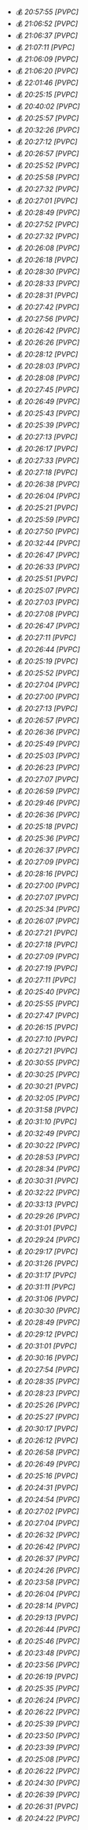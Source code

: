 - 💰 _20:57:55 [PVPC]_
- 💰 _21:06:52 [PVPC]_
- 💰 _21:06:37 [PVPC]_
- 💰 _21:07:11 [PVPC]_
- 💰 _21:06:09 [PVPC]_
- 💰 _21:06:20 [PVPC]_
- 💰 _22:01:46 [PVPC]_
- 💰 _20:25:15 [PVPC]_
- 💰 _20:40:02 [PVPC]_
- 💰 _20:25:57 [PVPC]_
- 💰 _20:32:26 [PVPC]_
- 💰 _20:27:12 [PVPC]_
- 💰 _20:26:57 [PVPC]_
- 💰 _20:25:52 [PVPC]_
- 💰 _20:25:58 [PVPC]_
- 💰 _20:27:32 [PVPC]_
- 💰 _20:27:01 [PVPC]_
- 💰 _20:28:49 [PVPC]_
- 💰 _20:27:52 [PVPC]_
- 💰 _20:27:32 [PVPC]_
- 💰 _20:26:08 [PVPC]_
- 💰 _20:26:18 [PVPC]_
- 💰 _20:28:30 [PVPC]_
- 💰 _20:28:33 [PVPC]_
- 💰 _20:28:31 [PVPC]_
- 💰 _20:27:42 [PVPC]_
- 💰 _20:27:56 [PVPC]_
- 💰 _20:26:42 [PVPC]_
- 💰 _20:26:26 [PVPC]_
- 💰 _20:28:12 [PVPC]_
- 💰 _20:28:03 [PVPC]_
- 💰 _20:28:08 [PVPC]_
- 💰 _20:27:45 [PVPC]_
- 💰 _20:26:49 [PVPC]_
- 💰 _20:25:43 [PVPC]_
- 💰 _20:25:39 [PVPC]_
- 💰 _20:27:13 [PVPC]_
- 💰 _20:26:17 [PVPC]_
- 💰 _20:27:33 [PVPC]_
- 💰 _20:27:18 [PVPC]_
- 💰 _20:26:38 [PVPC]_
- 💰 _20:26:04 [PVPC]_
- 💰 _20:25:21 [PVPC]_
- 💰 _20:25:59 [PVPC]_
- 💰 _20:27:50 [PVPC]_
- 💰 _20:32:44 [PVPC]_
- 💰 _20:26:47 [PVPC]_
- 💰 _20:26:33 [PVPC]_
- 💰 _20:25:51 [PVPC]_
- 💰 _20:25:07 [PVPC]_
- 💰 _20:27:03 [PVPC]_
- 💰 _20:27:08 [PVPC]_
- 💰 _20:26:47 [PVPC]_
- 💰 _20:27:11 [PVPC]_
- 💰 _20:26:44 [PVPC]_
- 💰 _20:25:19 [PVPC]_
- 💰 _20:25:52 [PVPC]_
- 💰 _20:27:04 [PVPC]_
- 💰 _20:27:00 [PVPC]_
- 💰 _20:27:13 [PVPC]_
- 💰 _20:26:57 [PVPC]_
- 💰 _20:26:36 [PVPC]_
- 💰 _20:25:49 [PVPC]_
- 💰 _20:25:03 [PVPC]_
- 💰 _20:26:23 [PVPC]_
- 💰 _20:27:07 [PVPC]_
- 💰 _20:26:59 [PVPC]_
- 💰 _20:29:46 [PVPC]_
- 💰 _20:26:36 [PVPC]_
- 💰 _20:25:18 [PVPC]_
- 💰 _20:25:36 [PVPC]_
- 💰 _20:26:37 [PVPC]_
- 💰 _20:27:09 [PVPC]_
- 💰 _20:28:16 [PVPC]_
- 💰 _20:27:00 [PVPC]_
- 💰 _20:27:07 [PVPC]_
- 💰 _20:25:34 [PVPC]_
- 💰 _20:26:07 [PVPC]_
- 💰 _20:27:21 [PVPC]_
- 💰 _20:27:18 [PVPC]_
- 💰 _20:27:09 [PVPC]_
- 💰 _20:27:19 [PVPC]_
- 💰 _20:27:11 [PVPC]_
- 💰 _20:25:40 [PVPC]_
- 💰 _20:25:55 [PVPC]_
- 💰 _20:27:47 [PVPC]_
- 💰 _20:26:15 [PVPC]_
- 💰 _20:27:10 [PVPC]_
- 💰 _20:27:21 [PVPC]_
- 💰 _20:30:55 [PVPC]_
- 💰 _20:30:25 [PVPC]_
- 💰 _20:30:21 [PVPC]_
- 💰 _20:32:05 [PVPC]_
- 💰 _20:31:58 [PVPC]_
- 💰 _20:31:10 [PVPC]_
- 💰 _20:32:49 [PVPC]_
- 💰 _20:30:22 [PVPC]_
- 💰 _20:28:53 [PVPC]_
- 💰 _20:28:34 [PVPC]_
- 💰 _20:30:31 [PVPC]_
- 💰 _20:32:22 [PVPC]_
- 💰 _20:33:13 [PVPC]_
- 💰 _20:29:26 [PVPC]_
- 💰 _20:31:01 [PVPC]_
- 💰 _20:29:24 [PVPC]_
- 💰 _20:29:17 [PVPC]_
- 💰 _20:31:26 [PVPC]_
- 💰 _20:31:17 [PVPC]_
- 💰 _20:31:11 [PVPC]_
- 💰 _20:31:06 [PVPC]_
- 💰 _20:30:30 [PVPC]_
- 💰 _20:28:49 [PVPC]_
- 💰 _20:29:12 [PVPC]_
- 💰 _20:31:01 [PVPC]_
- 💰 _20:30:16 [PVPC]_
- 💰 _20:27:54 [PVPC]_
- 💰 _20:28:35 [PVPC]_
- 💰 _20:28:23 [PVPC]_
- 💰 _20:25:26 [PVPC]_
- 💰 _20:25:27 [PVPC]_
- 💰 _20:30:17 [PVPC]_
- 💰 _20:26:12 [PVPC]_
- 💰 _20:26:58 [PVPC]_
- 💰 _20:26:49 [PVPC]_
- 💰 _20:25:16 [PVPC]_
- 💰 _20:24:31 [PVPC]_
- 💰 _20:24:54 [PVPC]_
- 💰 _20:27:02 [PVPC]_
- 💰 _20:27:04 [PVPC]_
- 💰 _20:26:32 [PVPC]_
- 💰 _20:26:42 [PVPC]_
- 💰 _20:26:37 [PVPC]_
- 💰 _20:24:26 [PVPC]_
- 💰 _20:23:58 [PVPC]_
- 💰 _20:26:04 [PVPC]_
- 💰 _20:28:14 [PVPC]_
- 💰 _20:29:13 [PVPC]_
- 💰 _20:26:44 [PVPC]_
- 💰 _20:25:46 [PVPC]_
- 💰 _20:23:48 [PVPC]_
- 💰 _20:23:56 [PVPC]_
- 💰 _20:26:19 [PVPC]_
- 💰 _20:25:35 [PVPC]_
- 💰 _20:26:24 [PVPC]_
- 💰 _20:26:22 [PVPC]_
- 💰 _20:25:39 [PVPC]_
- 💰 _20:23:50 [PVPC]_
- 💰 _20:23:39 [PVPC]_
- 💰 _20:25:08 [PVPC]_
- 💰 _20:26:22 [PVPC]_
- 💰 _20:24:30 [PVPC]_
- 💰 _20:26:39 [PVPC]_
- 💰 _20:26:31 [PVPC]_
- 💰 _20:24:22 [PVPC]_
